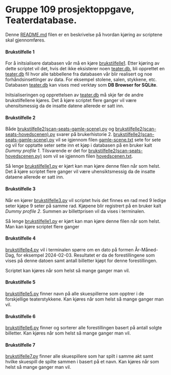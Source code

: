 # Gruppe 109 prosjektoppgave, Teaterdatabase.
Denne [README.md](./README.md) filen er en beskrivelse på hvordan kjøring av scriptene skal gjennomføres. 

#### Brukstilfelle 1
For å initsialisere databasen vår må en kjøre [brukstilfelle1](./brukstilfelle1.py). Etter kjøring av dette scriptet vil det, hvis det ikke eksisterer noen [teater.db](./teater.db), bli opprettet en [teater.db](./teater.db) fil hvor alle tabbellene fra databasen vår blir realisert og noe forhåndsinsettinger av data. For eksempel stolene, salen, stykkene, etc. Databasen [teater.db](./teater.db) kan vises med verktøy som **DB Browser for SQLite**. 

Initsialiseringen og opprettelsen av [teater.db](./teater.db) må skje før de andre brukstilfellene kjøres. Det å kjøre scriptet flere ganger vil være uhensitsmessig da de insatte datene allerede er satt inn. 

#### Brukstilfelle 2
Både [brukstilfelle2(scan-seats-gamle-scene).py](./brukstilfelle2(scan-seats-gamle-scene).py) og [brukstilfelle2(scan-seats-hovedscenen).py](./brukstilfelle2(scan-seats-hovedscenen).py) svarer på brukerhistorie 2. [brukstilfelle2(scan-seats-gamle-scene).py](./brukstilfelle2(scan-seats-gamle-scene).py) vil se igjennom filen [gamle-scene.txt](./gamle-scene.txt) sete for sete og vil for opptatte seter sette inn et kjøp i databasen på en bruker kalt *Dummy profile 1*. Tilsvarende er det for [brukstilfelle2(scan-seats-hovedscenen.py)](./brukstilfelle2(scan-seats-hovedscenen).py) som vil se igjennom filen [hovedscenen.txt](./hovedscenen.txt).

Så lenge [brukstilfelle1.py](./brukstilfelle1.py) er kjørt kan man kjøre denne filen når som  helst. Det å kjøre scriptet flere ganger vil være uhensiktsmessig da de insatte dataene allerede er satt inn.

#### Brukstilfelle 3
Når en kjører [brukstilfelle3.py](./brukstilfelle3.py) vil scriptet hvis det finnes en rad med 9 ledige seter kjøpe 9 seter på samme rad. Kjøpene blir registrert på en bruker kalt *Dummy profile 2*. Summen av billettprisen vil da vises i terminalen.

Så lenge [brukstilfelle1.py](./brukstilfelle1.py) er kjørt kan man kjøre denne filen når som  helst. Man kan kjøre scriptet flere ganger

#### Brukstilfelle 4
[brukstilfelle4.py](./brukstilfelle3.py) vil i terminalen spørre om en dato på formen År-Måned-Dag, for eksempel 2024-02-03. Resultatet er da de forestillingene som vises på denne datoen samt antall billetter kjøpt for denne forestillingen.

Scriptet kan kjøres når som helst så mange ganger man vil.

#### Brukstilfelle 5
[brukstilfelle5.py](./brukstilfelle5.py) finner navn på alle skuespillerne som opptrer i de forskjellige teaterstykkene. Kan kjøres når som helst så mange ganger man vil.

#### Brukstilfelle 6
[brukstilfelle6.py](./brukstilfelle6.py) finner og sorterer alle forestillingen basert på antall solgte billetter. Kan kjøres når som helst så mange ganger man vil.

#### Brukstilfelle 7
[brukstilfelle7.py](./brukstilfelle7.py) finner alle skuespillere som har spilt i samme akt samt hvilke skuespill de spilte sammen i basert på et navn. Kan kjøres når som helst så mange ganger man vil.
